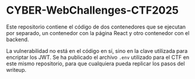 # CYBER-WebChallenges-CTF2025
Este repositorio contiene el código de dos contenedores que se ejecutan por separado, un contenedor con la página React y otro contenedor con el backend.

La vulnerabilidad no está en el código en sí, sino en la clave utilizada para encriptar los JWT. Se ha publicado el archivo `.env` utilizado para el CTF en este mismo repositorio, para que cualquiera pueda replicar los pasos del writeup.

